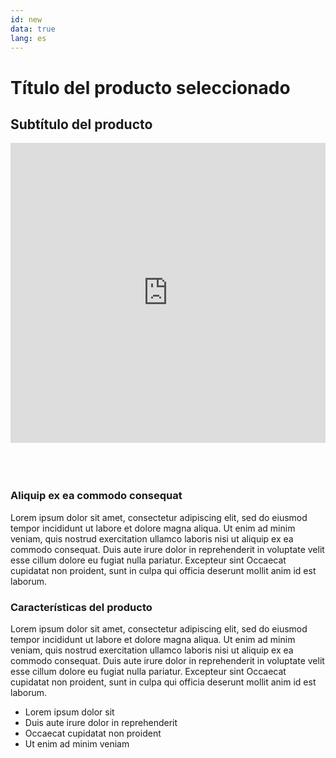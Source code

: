 ```yaml
---
id: new
data: true
lang: es
---
```


# Título del producto seleccionado

## Subtítulo del producto

<iframe title="vimeo-player" src="https://player.vimeo.com/video/375902140" width="100%" height="480" frameborder="0" allowfullscreen></iframe>

<br/>
<br/>
<br/>
<br/>

### Aliquip ex ea commodo consequat

Lorem ipsum dolor sit amet, consectetur adipiscing elit, sed do eiusmod tempor incididunt ut labore et dolore magna aliqua. Ut enim ad minim veniam, quis nostrud exercitation ullamco laboris nisi ut aliquip ex ea commodo consequat. Duis aute irure dolor in reprehenderit in voluptate velit esse cillum dolore eu fugiat nulla pariatur. Excepteur sint Occaecat cupidatat non proident, sunt in culpa qui officia deserunt mollit anim id est laborum.

### Características del producto

Lorem ipsum dolor sit amet, consectetur adipiscing elit, sed do eiusmod tempor incididunt ut labore et dolore magna aliqua. Ut enim ad minim veniam, quis nostrud exercitation ullamco laboris nisi ut aliquip ex ea commodo consequat. Duis aute irure dolor in reprehenderit in voluptate velit esse cillum dolore eu fugiat nulla pariatur. Excepteur sint Occaecat cupidatat non proident, sunt in culpa qui officia deserunt mollit anim id est laborum.

- Lorem ipsum dolor sit
- Duis aute irure dolor in reprehenderit
- Occaecat cupidatat non proident
- Ut enim ad minim veniam

<br/>
<br/>
<br/>
<br/>
